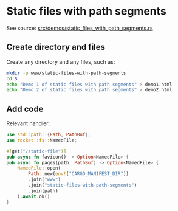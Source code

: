 # Static files with path segments

See source:
[src/demos/static_files_with_path_segments.rs](../../src/demos/static_files_with_path_segments.rs)


## Create directory and files

Create any directory and any files, such as:

```sh
mkdir -p www/static-files-with-path-segments
cd $_
echo "Demo 1 of static files with path segments" > demo1.html
echo "Demo 2 of static files with path segments" > demo2.html
```


## Add code

Relevant handler:

```rust
use std::path::{Path, PathBuf};
use rocket::fs::NamedFile;

#[get("/static-file")]
pub async fn favicon() -> Option<NamedFile> {
pub async fn pages(path: PathBuf) -> Option<NamedFile> {
    NamedFile::open(
        Path::new(env!("CARGO_MANIFEST_DIR"))
        .join("www")
        .join("static-files-with-path-segments")
        .join(path)
    ).await.ok()
}
```
